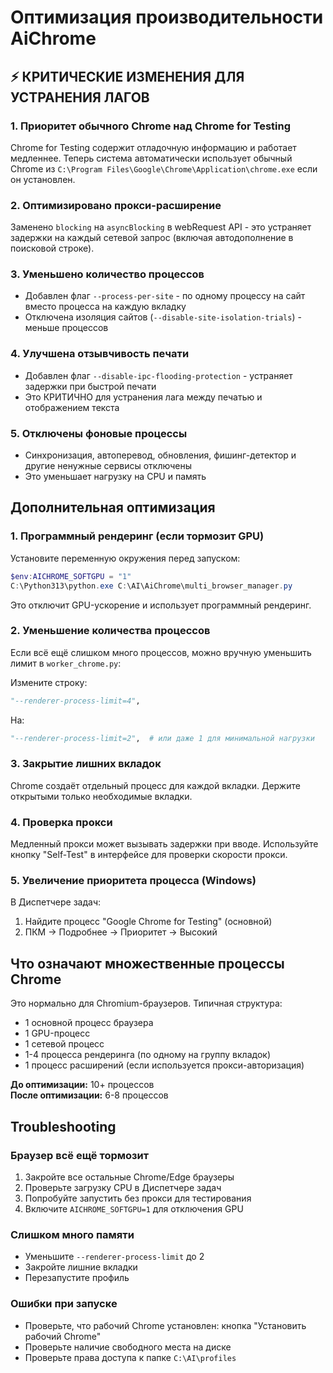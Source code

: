 # Оптимизация производительности AiChrome

## ⚡ КРИТИЧЕСКИЕ ИЗМЕНЕНИЯ ДЛЯ УСТРАНЕНИЯ ЛАГОВ

### 1. **Приоритет обычного Chrome над Chrome for Testing**
Chrome for Testing содержит отладочную информацию и работает медленнее. Теперь система автоматически использует обычный Chrome из `C:\Program Files\Google\Chrome\Application\chrome.exe` если он установлен.

### 2. **Оптимизировано прокси-расширение** 
Заменено `blocking` на `asyncBlocking` в webRequest API - это устраняет задержки на каждый сетевой запрос (включая автодополнение в поисковой строке).

### 3. **Уменьшено количество процессов**
- Добавлен флаг `--process-per-site` - по одному процессу на сайт вместо процесса на каждую вкладку
- Отключена изоляция сайтов (`--disable-site-isolation-trials`) - меньше процессов

### 4. **Улучшена отзывчивость печати**
- Добавлен флаг `--disable-ipc-flooding-protection` - устраняет задержки при быстрой печати
- Это КРИТИЧНО для устранения лага между печатью и отображением текста

### 5. **Отключены фоновые процессы**
- Синхронизация, автоперевод, обновления, фишинг-детектор и другие ненужные сервисы отключены
- Это уменьшает нагрузку на CPU и память

## Дополнительная оптимизация

### 1. Программный рендеринг (если тормозит GPU)

Установите переменную окружения перед запуском:

```powershell
$env:AICHROME_SOFTGPU = "1"
C:\Python313\python.exe C:\AI\AiChrome\multi_browser_manager.py
```

Это отключит GPU-ускорение и использует программный рендеринг.

### 2. Уменьшение количества процессов

Если всё ещё слишком много процессов, можно вручную уменьшить лимит в `worker_chrome.py`:

Измените строку:
```python
"--renderer-process-limit=4",
```

На:
```python
"--renderer-process-limit=2",  # или даже 1 для минимальной нагрузки
```

### 3. Закрытие лишних вкладок

Chrome создаёт отдельный процесс для каждой вкладки. Держите открытыми только необходимые вкладки.

### 4. Проверка прокси

Медленный прокси может вызывать задержки при вводе. Используйте кнопку "Self-Test" в интерфейсе для проверки скорости прокси.

### 5. Увеличение приоритета процесса (Windows)

В Диспетчере задач:
1. Найдите процесс "Google Chrome for Testing" (основной)
2. ПКМ → Подробнее → Приоритет → Высокий

## Что означают множественные процессы Chrome

Это нормально для Chromium-браузеров. Типичная структура:
- 1 основной процесс браузера
- 1 GPU-процесс
- 1 сетевой процесс
- 1-4 процесса рендеринга (по одному на группу вкладок)
- 1 процесс расширений (если используется прокси-авторизация)

**До оптимизации:** 10+ процессов  
**После оптимизации:** 6-8 процессов

## Troubleshooting

### Браузер всё ещё тормозит

1. Закройте все остальные Chrome/Edge браузеры
2. Проверьте загрузку CPU в Диспетчере задач
3. Попробуйте запустить без прокси для тестирования
4. Включите `AICHROME_SOFTGPU=1` для отключения GPU

### Слишком много памяти

- Уменьшите `--renderer-process-limit` до 2
- Закройте лишние вкладки
- Перезапустите профиль

### Ошибки при запуске

- Проверьте, что рабочий Chrome установлен: кнопка "Установить рабочий Chrome"
- Проверьте наличие свободного места на диске
- Проверьте права доступа к папке `C:\AI\profiles`
